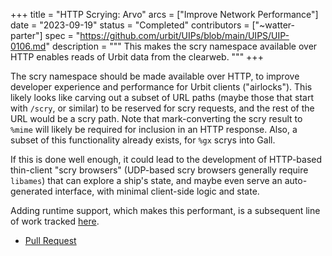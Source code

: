 +++
title = "HTTP Scrying: Arvo"
arcs = ["Improve Network Performance"]
date = "2023-09-19"
status = "Completed"
contributors = ["~watter-parter"]
spec = "https://github.com/urbit/UIPs/blob/main/UIPS/UIP-0106.md"
description = """
This makes the scry namespace available over HTTP enables reads of Urbit data from the clearweb.
"""
+++

The scry namespace should be made available over HTTP, to improve developer experience and performance for Urbit clients ("airlocks").  This likely looks like carving out a subset of URL paths (maybe those that start with `/scry`, or similar) to be reserved for scry requests, and the rest of the URL would be a scry path.  Note that mark-converting the scry result to `%mime` will likely be required for inclusion in an HTTP response.  Also, a subset of this functionality already exists, for `%gx` scrys into Gall.

If this is done well enough, it could lead to the development of HTTP-based thin-client "scry browsers" (UDP-based scry browsers generally require `libames`) that can explore a ship's state, and maybe even serve an auto-generated interface, with minimal client-side logic and state.

Adding runtime support, which makes this performant, is a subsequent line of
work tracked [here](/project/http-scrying-vere).

- [Pull Request](https://github.com/urbit/urbit/pull/6741)
